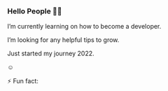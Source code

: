 ### Hello People 🎉🎈




  I’m currently learning on how to become a developer.
 
  I’m looking for any helpful tips to grow.
  
  Just started my journey 2022.
 
 
  ☺
 
 ⚡ Fun fact: 
